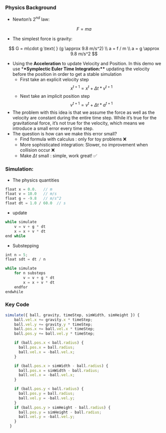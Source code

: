 ### Physics Background

- Newton’s $2^{nd}$ law:

$$
F = ma
$$

- The simplest force is gravity:

$$
G = m\cdot g \text{ } (g \approx 9.8 m/s^2) \\
a = f / m \\
a = g \approx 9.8 m/s^2
$$

- Using the **Acceleration** to update Velocity and Position.
  In this demo we use \***\*Symplectic Euler Time Integration:\*\*** updating the velocity before the position in order to get a stable simulation
  - First take an explicit velocity step
    $$
    x^{t+1} = x^t + \Delta t * v^{t+1}
    $$
  - Next take an implicit position step
    $$
    v^{t+1} = v^t + \Delta t * a^{t+1}
    $$
- The problem with this idea is that we assume the force as well as the velocity are constant during the entire time step. While it’s true for the gravitational force, it’s not true for the velocity, which means we introduce a small error every time step.
- The question is how can we make this error small?
  - Find formula with calculus : only for toy problems ❌
  - More sophisticated integration: Slower, no improvement when collision occur ❌
  - Make $\Delta t$ small : simple, work great! ✅

### Simulation:

- The physics quantities

```jsx
float x = 0.0.   // m
float v = 10.0   // m/s
float g = -9.8   // m/s^2
float dt = 1.0 / 60.0  // s
```

- update

```jsx
while simulate
	v = v + g * dt
	x = x + v * dt
end while
```

- Substepping

```jsx
int n = 5;
float sdt = dt / n

while simulate
	for n substeps
		v = v + g * dt
		x = x + v * dt
	endfor
endwhile
```

### Key Code

```jsx
simulate({ ball, gravity, timeStep, simWidth, simHeight }) {
    ball.vel.x += gravity.x * timeStep;
    ball.vel.y += gravity.y * timeStep;
    ball.pos.x += ball.vel.x * timeStep;
    ball.pos.y += ball.vel.y * timeStep;

    if (ball.pos.x < ball.radius) {
      ball.pos.x = ball.radius;
      ball.vel.x = -ball.vel.x;
    }

    if (ball.pos.x > simWidth - ball.radius) {
      ball.pos.x = simWidth - ball.radius;
      ball.vel.x = -ball.vel.x;
    }

    if (ball.pos.y < ball.radius) {
      ball.pos.y = ball.radius;
      ball.vel.y = -ball.vel.y;
    }
    if (ball.pos.y > simHeight - ball.radius) {
      ball.pos.y = simHeight - ball.radius;
      ball.vel.y = -ball.vel.y;
    }
  }
```
